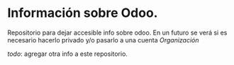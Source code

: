 # Información sobre Odoo.
Repositorio para dejar accesible info sobre odoo. En un futuro se verá si es necesario hacerlo privado y/o pasarlo a una cuenta *Organización*

*todo*: agregar otra info a este repositorio.
